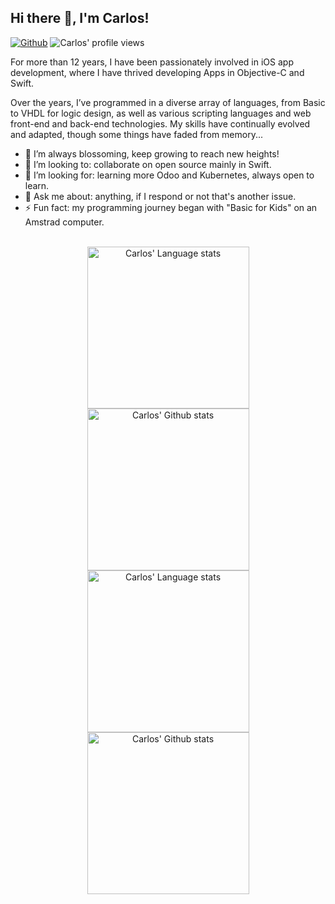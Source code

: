## Hi there 👋, I'm Carlos! 

[![Github](https://img.shields.io/github/followers/carlos-evolutive?label=Follow&style=social)](https://github.com/carlos-evolutive)
<img src="https://komarev.com/ghpvc/?username=carlos-evolutive&label=Profile%20views&color=0e75b6&style=flats" alt="Carlos' profile views" />
<br/>

<p>
For more than 12 years, I have been passionately involved in iOS app development, where I have thrived developing Apps in Objective-C and Swift. 
</p>
<p>
Over the years, I’ve programmed in a diverse array of languages, from Basic to VHDL for logic design, as well as various scripting languages and web front-end and back-end technologies. My skills have continually evolved and adapted, though some things have faded from memory... 
</p>

- 🌱 I’m always blossoming, keep growing to reach new heights!
- 👯 I’m looking to: collaborate on open source mainly in Swift.
- 🤔 I’m looking for: learning more Odoo and Kubernetes, always open to learn.
- 💬 Ask me about: anything, if I respond or not that's another issue.
- ⚡ Fun fact: my programming journey began with "Basic for Kids" on an Amstrad computer.

<br/>

<!-- Light Mode -->
<div align="center"> 
<a href="https://github.com/carlos-evolutive?tab=repositories#gh-light-mode-only">
<img height=259 src="https://github-readme-stats-o73q4u01u-carlos-evolutives-projects.vercel.app/api/top-langs/?username=carlos-evolutive&layout=compact&langs_count=12&hide_border=true&role=owner,collaborator&theme=default#gh-light-mode-only" alt="Carlos' Language stats" />
</a>
<a href="https://github.com/carlos-evolutive?tab=repositories#gh-light-mode-only">
<img height=259 src="https://github-readme-stats-o73q4u01u-carlos-evolutives-projects.vercel.app/api?username=carlos-evolutive&show_icons=true&line_height=28&hide_border=true&card_width=347&include_all_commits=true&role=owner,collaborator&show=reviews,discussions_answered&rank_icon=percentile&exclude_repo=github-readme-stats&theme=default#gh-light-mode-only" alt="Carlos' Github stats" />
</a>
</div>

<!-- Dark Mode -->
<div align="center"> 
<a href="https://github.com/carlos-evolutive?tab=repositories#gh-dark-mode-only">
<img height=259 src="https://github-readme-stats-one-alpha-11.vercel.app/api/top-langs/?username=carlos-evolutive&layout=compact&langs_count=12&hide_border=true&role=owner,collaborator&theme=dark&bg_color=000000#gh-dark-mode-only" alt="Carlos' Language stats" />
</a>
<a href="https://github.com/carlos-evolutive?tab=repositories#gh-dark-mode-only">
<img height=259 src="https://github-readme-stats-one-alpha-11.vercel.app/api?username=carlos-evolutive&show_icons=true&line_height=28&hide_border=true&card_width=347&include_all_commits=true&role=owner,collaborator&show=reviews,discussions_answered&rank_icon=percentile&exclude_repo=github-readme-stats&theme=dark&g_color=000000#gh-dark-mode-only" alt="Carlos' Github stats" />
</a>
</div>

<br/>
